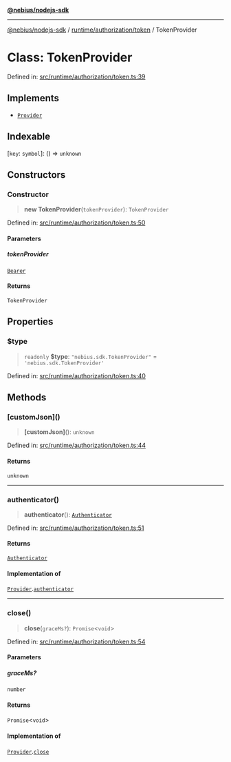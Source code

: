 [**@nebius/nodejs-sdk**](../../../../README.md)

***

[@nebius/nodejs-sdk](../../../../README.md) / [runtime/authorization/token](../README.md) / TokenProvider

# Class: TokenProvider

Defined in: [src/runtime/authorization/token.ts:39](https://github.com/nebius/nodejs-sdk/blob/a37d220b2851e3bf0d396cb03828d544f584df45/src/runtime/authorization/token.ts#L39)

## Implements

- [`Provider`](../../provider/interfaces/Provider.md)

## Indexable

\[`key`: `symbol`\]: () => `unknown`

## Constructors

### Constructor

> **new TokenProvider**(`tokenProvider`): `TokenProvider`

Defined in: [src/runtime/authorization/token.ts:50](https://github.com/nebius/nodejs-sdk/blob/a37d220b2851e3bf0d396cb03828d544f584df45/src/runtime/authorization/token.ts#L50)

#### Parameters

##### tokenProvider

[`Bearer`](../../../token/classes/Bearer.md)

#### Returns

`TokenProvider`

## Properties

### $type

> `readonly` **$type**: `"nebius.sdk.TokenProvider"` = `'nebius.sdk.TokenProvider'`

Defined in: [src/runtime/authorization/token.ts:40](https://github.com/nebius/nodejs-sdk/blob/a37d220b2851e3bf0d396cb03828d544f584df45/src/runtime/authorization/token.ts#L40)

## Methods

### \[customJson\]()

> **\[customJson\]**(): `unknown`

Defined in: [src/runtime/authorization/token.ts:44](https://github.com/nebius/nodejs-sdk/blob/a37d220b2851e3bf0d396cb03828d544f584df45/src/runtime/authorization/token.ts#L44)

#### Returns

`unknown`

***

### authenticator()

> **authenticator**(): [`Authenticator`](../../provider/interfaces/Authenticator.md)

Defined in: [src/runtime/authorization/token.ts:51](https://github.com/nebius/nodejs-sdk/blob/a37d220b2851e3bf0d396cb03828d544f584df45/src/runtime/authorization/token.ts#L51)

#### Returns

[`Authenticator`](../../provider/interfaces/Authenticator.md)

#### Implementation of

[`Provider`](../../provider/interfaces/Provider.md).[`authenticator`](../../provider/interfaces/Provider.md#authenticator)

***

### close()

> **close**(`graceMs?`): `Promise`\<`void`\>

Defined in: [src/runtime/authorization/token.ts:54](https://github.com/nebius/nodejs-sdk/blob/a37d220b2851e3bf0d396cb03828d544f584df45/src/runtime/authorization/token.ts#L54)

#### Parameters

##### graceMs?

`number`

#### Returns

`Promise`\<`void`\>

#### Implementation of

[`Provider`](../../provider/interfaces/Provider.md).[`close`](../../provider/interfaces/Provider.md#close)
